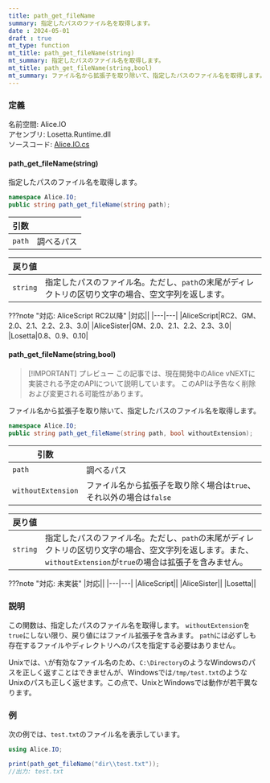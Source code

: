 ```yaml
---
title: path_get_fileName
summary: 指定したパスのファイル名を取得します。
date : 2024-05-01
draft : true
mt_type: function
mt_title: path_get_fileName(string)
mt_summary: 指定したパスのファイル名を取得します。
mt_title: path_get_fileName(string,bool)
mt_summary: ファイル名から拡張子を取り除いて、指定したパスのファイル名を取得します。
---
```


### 定義
名前空間: Alice.IO<br/>
アセンブリ: Losetta.Runtime.dll<br/>
ソースコード: [Alice.IO.cs](https://github.com/WSOFT-Project/Losetta/blob/master/Losetta.Runtime/Alice.IO.cs)

#### path_get_fileName(string)

指定したパスのファイル名を取得します。

```cs title="AliceScript"
namespace Alice.IO;
public string path_get_fileName(string path);
```

|引数| |
|-|-|
|`path`|調べるパス|

|戻り値| |
|-|-|
|`string`|指定したパスのファイル名。ただし、`path`の末尾がディレクトリの区切り文字の場合、空文字列を返します。|

???note "対応: AliceScript RC2以降"
    |対応||
    |---|---|
    |AliceScript|RC2、GM、2.0、2.1、2.2、2.3、3.0|
    |AliceSister|GM、2.0、2.1、2.2、2.3、3.0|
    |Losetta|0.8、0.9、0.10|


#### path_get_fileName(string,bool)

> [!IMPORTANT] プレビュー
> この記事では、現在開発中のAlice vNEXTに実装される予定のAPIについて説明しています。
> このAPIは予告なく削除および変更される可能性があります。

ファイル名から拡張子を取り除いて、指定したパスのファイル名を取得します。

```cs title="AliceScript"
namespace Alice.IO;
public string path_get_fileName(string path, bool withoutExtension);
```

|引数| |
|-|-|
|`path`|調べるパス|
|`withoutExtension`|ファイル名から拡張子を取り除く場合は`true`、それ以外の場合は`false`|

|戻り値| |
|-|-|
|`string`|指定したパスのファイル名。ただし、`path`の末尾がディレクトリの区切り文字の場合、空文字列を返します。また、`withoutExtension`が`true`の場合は拡張子を含みません。|

???note "対応: 未実装"
    |対応||
    |---|---|
    |AliceScript||
    |AliceSister||
    |Losetta||


### 説明
この関数は、指定したパスのファイル名を取得します。
`withoutExtension`を`true`にしない限り、戻り値にはファイル拡張子を含みます。
`path`には必ずしも存在するファイルやディレクトリへのパスを指定する必要はありません。

Unixでは、`\`が有効なファイル名のため、`C:\Directory`のようなWindowsのパスを正しく返すことはできませんが、Windowsでは`/tmp/test.txt`のようなUnixのパスも正しく返せます。この点で、UnixとWindowsでは動作が若干異なります。

### 例
次の例では、`test.txt`のファイル名を表示しています。

```cs title="AliceScript"
using Alice.IO;

print(path_get_fileName("dir\\test.txt"));
//出力: test.txt
```